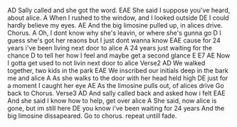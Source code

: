 AD Sally called and she got the word. 
EAE She said I suppose you've heard, about alice. 
A
When I rushed to the window, and I looked outside DE
I could hardly believe my eyes. 
AE And the big limosine pulled up, in alices drive. 
Chorus. A 
Oh, I dont know why she's leavin,
or where she's gunna go
  D
I guess she's got her reaons
but I just dont wanna know EAE 
cause for 24 years i've been living next door to alice
A
24 years just waiting for the chance
    D
to tell her how I feel and maybe get a second glance
E E7 AE Now I gotta get used to not livin next door to alice 
Verse2 AD We walked together, two kids in the park 
EAE We inscribed our initials deep in the bark me and alice 
A
As she walks to the door with her head held high DE 
just for a moment I caught her eye AE 
As the limosine pulls out, of alices drive
Go back to Chorus.
Verse3 AD 
And sally called back and asked how i felt EAE 
And she said I know how to help, get over alice
              A
She said, now alice is gone, but im still here DE
you know i've been waiting for 24 years 
And the big limosine dissapeared.
Go to chorus. repeat untill fade.
